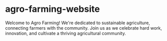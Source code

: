 # agro-farming-website
Welcome to Agro Farming! We're dedicated to sustainable agriculture, connecting farmers with the community. Join us as we celebrate hard work, innovation, and cultivate a thriving agricultural community.
